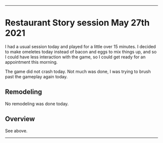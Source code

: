 
***

# Restaurant Story session May 27th 2021

I had a usual session today and played for a little over 15 minutes. I decided to make omeletes today instead of bacon and eggs to mix things up, and so I could have less interaction with the game, so I could get ready for an appointment this morning.

The game did not crash today. Not much was done, I was trying to brush past the gameplay again today.

## Remodeling

No remodeling was done today.

## Overview

See above.

***
